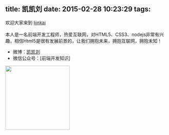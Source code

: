 title: 凯凯刘
date: 2015-02-28 10:23:29
tags:
---
欢迎大家来到 [ljinkai](http://ljinkai.github.io/)<br><br>
本人是一名前端开发工程师，热爱互联网，对HTML5、CSS3、nodejs非常有兴趣，相信Html5是很有发展前景的，让我们拥抱未来，拥抱互联网，拥抱未知！

* 微博：[凯凯刘](http://weibo.com/jieyingbei)
* 微信公众号：[前端开发知识] <br/>
<img src='http://7u2qrr.com1.z0.glb.clouddn.com/h5_qrcode_for_gh_0fd5deb0e08b_430.jpg' width=200>
